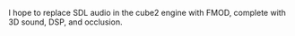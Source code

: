 I hope to replace SDL audio in the cube2 engine with FMOD, complete with 3D sound, DSP, and occlusion.